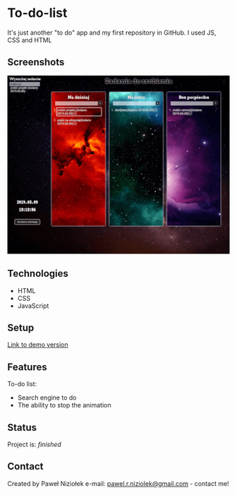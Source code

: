 # To-do-list

It's just another "to do" app and my first repository in GitHub.
I used JS, CSS and HTML

## Screenshots

![Example screenshot](screenshot.png)

## Technologies

- HTML
- CSS
- JavaScript

## Setup

[Link to demo version](https://pawelniziolek.github.io/another-to-do-list-in-JS/index.html)

## Features

To-do list:

- Search engine to do
- The ability to stop the animation

## Status

Project is: _finished_

## Contact

Created by Paweł Niziołek e-mail: pawel.r.niziolek@gmail.com - contact me!
